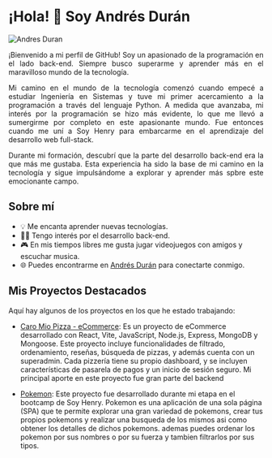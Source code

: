 # ¡Hola! 👋 Soy Andrés Durán

![Andres Duran](https://github.com/CO4CH/CO4CH/assets/109003491/cf91af7a-da33-485b-a99f-96f882781a38)

<p align="justify">
  ¡Bienvenido a mi perfil de GitHub! Soy un apasionado de la programación en el lado back-end. Siempre busco superarme y aprender más en el maravilloso mundo de la tecnología.
</p>

<p align="justify">
  Mi camino en el mundo de la tecnología comenzó cuando empecé a estudiar Ingeniería en Sistemas y tuve mi primer acercamiento a la programación a través del lenguaje Python. A medida que avanzaba, mi interés por la programación se hizo más evidente, lo que me llevó a sumergirme por completo en este apasionante mundo. Fue entonces cuando me uní a Soy Henry para embarcarme en el aprendizaje del desarrollo web full-stack.
</p>

<p align="justify">
  Durante mi formación, descubrí que la parte del desarrollo back-end era la que más me gustaba. Esta experiencia ha sido la base de mi camino en la tecnología y sigue impulsándome a explorar y aprender más spbre este emocionante campo.
</p>

## Sobre mí

- 💡 Me encanta aprender nuevas tecnologías.
- 👨‍💻 Tengo interés por el desarrollo back-end.
- 🎮 En mis tiempos libres me gusta jugar videojuegos con amigos y escuchar musica.
- 🌐 Puedes encontrarme en [Andrés Durán](https://www.linkedin.com/in/andr%C3%A9s-dur%C3%A1n-b4a821232/) para conectarte conmigo.

## Mis Proyectos Destacados

Aquí hay algunos de los proyectos en los que he estado trabajando:

- [Caro Mio Pizza - eCommerce](https://github.com/juangui78/pfcaromio): Es un proyecto de eCommerce desarrollado con React, Vite, JavaScript, Node.js, Express, MongoDB y Mongoose. Este proyecto incluye funcionalidades de filtrado, ordenamiento, reseñas, búsqueda de pizzas, y además cuenta con un superadmin. Cada pizzería tiene su propio dashboard, y se incluyen características de pasarela de pagos y un inicio de sesión seguro. Mi principal aporte en este proyecto fue gran parte del backend
  
- [Pokemon](https://github.com/CO4CH/PI-Pokemon-main): Este proyecto fue desarrollado durante mi etapa en el bootcamp de Soy Henry. Pokemon es una aplicación de una sola página (SPA) que te permite explorar una gran variedad de pokemons, crear tus propios pokemons y realizar una busqueda de los mismos asi como obtener los detalles de dichos pokemons. ademas puedes ordenar los pokemon por sus nombres o por su fuerza y tambien filtrarlos por sus tipos.
